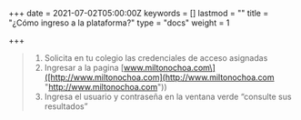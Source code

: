 +++
date = 2021-07-02T05:00:00Z
keywords = []
lastmod = ""
title = "¿Cómo ingreso a la plataforma?"
type = "docs"
weight = 1

+++


> 1. Solicita en tu colegio las credenciales de acceso asignadas
> 2. Ingresar a la pagina \[www.miltonochoa.com\]([http://www.miltonochoa.com](http://www.miltonochoa.com "http://www.miltonochoa.com"))
> 3. Ingresa el usuario y contraseña en la ventana verde “consulte sus resultados”
